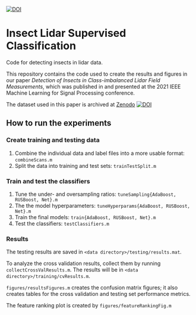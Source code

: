 [![DOI](https://zenodo.org/badge/DOI/10.5281/zenodo.5504409.svg)](https://doi.org/10.5281/zenodo.5504409)

# Insect Lidar Supervised Classification
Code for detecting insects in lidar data.

This repository contains the code used to create the results and figures in our paper *Detection of Insects in Class-imbalanced Lidar Field Measurements*, which was published in and presented at the 2021 IEEE Machine Learning for Signal Processing conference. 

The dataset used in this paper is archived at [Zenodo](https://zenodo.org/record/5504411) [![DOI](https://zenodo.org/badge/DOI/10.5281/zenodo.5504411.svg)](https://doi.org/10.5281/zenodo.5504411)

## How to run the experiments

### Create training and testing data
1. Combine the individual data and label files into a more usable format: `combineScans.m`
2. Split the data into training and test sets: `trainTestSplit.m`

### Train and test the classifiers
1. Tune the under- and oversampling ratios: `tuneSampling{AdaBoost, RUSBoost, Net}.m`
2. The the model hyperparameters: `tuneHyperparams{AdaBoost, RUSBoost, Net}.m`
3. Train the final models: `train{AdaBoost, RUSBoost, Net}.m`
4. Test the classifiers: `testClassifiers.m`

### Results
The testing results are saved in `<data directory>/testing/results.mat`. 

To analyze the cross validation results, collect them by running `collectCrossValResults.m`. The results will be in `<data directory>/training/cvResults.m`. 

`figures/resultsFigures.m` creates the confusion matrix figures; it also creates tables for the cross validation and testing set performance metrics.

The feature ranking plot is created by `figures/featureRankingFig.m`
